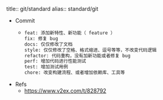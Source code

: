 title:: git/standard
alias:: standard/git
- Commit
  - ```bash
    feat: 添加新特性、新功能（ feature ）
    fix: 修复 bug
    docs: 仅仅修改了文档
    style: 仅仅修改了空格、格式缩进、逗号等等，不改变代码逻辑
    refactor: 代码重构，没有加新功能或者修复 bug
    perf: 增加代码进行性能测试
    test: 增加测试用例
    chore: 改变构建流程、或者增加依赖库、工具等
    ```
- Refs
  - https://www.v2ex.com/t/828792